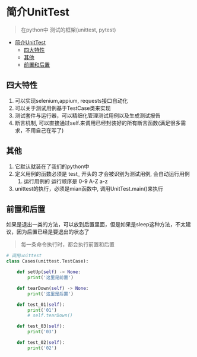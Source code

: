 # 简介UnitTest

> 在python中 测试的框架(unittest, pytest)

- [简介UnitTest](#简介unittest)
  - [四大特性](#四大特性)
  - [其他](#其他)
  - [前置和后置](#前置和后置)

## 四大特性

1. 可以实现selenium,appium, requests接口自动化
2. 可以关于测试用例基于TestCase类来实现
3. 测试套件与运行器，可以精细化管理测试用例以及生成测试报告
4. 断言机制, 可以直接通过self.来调用已经封装好的所有断言函数(满足很多需求，不用自己在写了)

## 其他

1. 它默认就装在了我们的python中
2. 定义用例的函数必须是 test_ 开头的 才会被识别为测试用例, 会自动运行用例
   1. 运行用例的 运行顺序是 0-9  A-Z  a-z
3. unittest的执行，必须是mian函数中, 调用UnitTest.main()来执行

## 前置和后置

如果是退出一类的方法，可以放到后置里面，但是如果是sleep这种方法，不太建议，因为后置已经是要退出的状态了

> 每一条命令执行时，都会执行前置和后置

```python
# 调用unittest
class Cases(unittest.TestCase):

    def setUp(self) -> None:
        print('这里是前置')

    def tearDown(self) -> None:
        print('这里是后置')

    def test_01(self):
        print('01')
        # self.tearDown()

    def test_03(self):
        print('03')

    def test_02(self):
        print('02')

```
